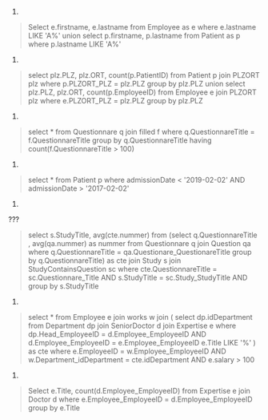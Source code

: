 1.

>Select e.firstname, e.lastname
from Employee as e
where e.lastname LIKE 'A%'
union 
select p.firstname, p.lastname
from Patient as p
where p.lastname LIKE 'A%'

1.

>select plz.PLZ, plz.ORT, count(p.PatientID)
from Patient p join PLZORT plz
where
p.PLZORT_PLZ = plz.PLZ
group by plz.PLZ
union
select plz.PLZ, plz.ORT, count(p.EmployeeID)
from Employee e join PLZORT plz
where
e.PLZORT_PLZ = plz.PLZ
group by plz.PLZ

1.

>select * 
from Questionnare q join filled f
where q.QuestionnareTitle = f.QuestionnareTitle
group by q.QuestionnareTitle
having count(f.QuestionnareTitle > 100)


1. 

>select *
from Patient p
where
admissionDate < '2019-02-02' AND
admissionDate > '2017-02-02'

1.

???


>select s.StudyTitle, avg(cte.nummer)
from 
(select q.QuestionnareTitle , avg(qa.nummer) as nummer
from Questionnare q join Question qa
where
q.QuestionnareTitle = qa.Questionare_QuestionareTitle 
group by q.QuestionnareTitle) as cte 
join Study s join StudyContainsQuestion sc 
where
cte.QuestionnareTitle = sc.Questionnare_Title AND
s.StudyTitle = sc.Study_StudyTitle AND
group by s.StudyTitle


1.


>select *
from Employee e join works w join
(
select dp.idDepartment
from Department dp join SeniorDoctor d join Expertise e
where 
dp.Head_EmployeeID = d.Employee_EmployeeID AND
d.Employee_EmployeeID = e.Employee_EmployeeID
e.Title LIKE '%'
) as cte
where 
e.EmployeeID = w.Employee_EmployeeID AND
w.Department_idDepartment = cte.idDepartment AND
e.salary > 100

1.

>Select e.Title, count(d.Employee_EmployeeID) 
from Expertise e join Doctor d
where 
e.Employee_EmployeeID = d.Employee_EmployeeID
group by e.Title